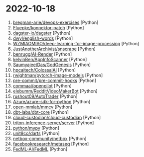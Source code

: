# 2022-10-18

1. [bregman-arie/devops-exercises](https://github.com/bregman-arie/devops-exercises "Linux, Jenkins, AWS, SRE, Prometheus, Docker, Python, Ansible, Git, Kubernetes, Terraform, OpenStack, SQL, NoSQL, Azure, GCP, DNS, Elastic, Network, Virtualization. DevOps Interview Questions") [Python]
2. [Fluepke/konnektor-patch](https://github.com/Fluepke/konnektor-patch "Saving 400 million euro of public health care money from reckless vendors") [Python]
3. [dagster-io/dagster](https://github.com/dagster-io/dagster "An orchestration platform for the development, production, and observation of data assets.") [Python]
4. [dwyl/english-words](https://github.com/dwyl/english-words "📝 A text file containing 479k English words for all your dictionary/word-based projects e.g: auto-completion / autosuggestion") [Python]
5. [WZMIAOMIAO/deep-learning-for-image-processing](https://github.com/WZMIAOMIAO/deep-learning-for-image-processing "deep learning for image processing including classification and object-detection etc.") [Python]
6. [JustAnotherArchivist/snscrape](https://github.com/JustAnotherArchivist/snscrape "A social networking service scraper in Python") [Python]
7. [benrugg/AI-Render](https://github.com/benrugg/AI-Render "Stable Diffusion in Blender") [Python]
8. [kelvinBen/AppInfoScanner](https://github.com/kelvinBen/AppInfoScanner "一款适用于以HW行动/红队/渗透测试团队为场景的移动端(Android、iOS、WEB、H5、静态网站)信息收集扫描工具，可以帮助渗透测试工程师、攻击队成员、红队成员快速收集到移动端或者静态WEB站点中关键的资产信息并提供基本的信息输出,如：Title、Domain、CDN、指纹信息、状态信息等。") [Python]
9. [SaumyajeetDas/GodGenesis](https://github.com/SaumyajeetDas/GodGenesis "A Python3 based C2 server to make life of red teamer a bit easier. The payload is capable to bypass all the known antiviruses and endpoints.") [Python]
10. [hpcaitech/ColossalAI](https://github.com/hpcaitech/ColossalAI "Colossal-AI: A Unified Deep Learning System for Big Model Era") [Python]
11. [rwightman/pytorch-image-models](https://github.com/rwightman/pytorch-image-models "PyTorch image models, scripts, pretrained weights -- ResNet, ResNeXT, EfficientNet, EfficientNetV2, NFNet, Vision Transformer, MixNet, MobileNet-V3/V2, RegNet, DPN, CSPNet, and more") [Python]
12. [pre-commit/pre-commit-hooks](https://github.com/pre-commit/pre-commit-hooks "Some out-of-the-box hooks for pre-commit") [Python]
13. [commaai/openpilot](https://github.com/commaai/openpilot "openpilot is an open source driver assistance system. openpilot performs the functions of Automated Lane Centering and Adaptive Cruise Control for over 200 supported car makes and models.") [Python]
14. [elebumm/RedditVideoMakerBot](https://github.com/elebumm/RedditVideoMakerBot "Create Reddit Videos with just✨ one command ✨") [Python]
15. [rushout09/AutoTrader](https://github.com/rushout09/AutoTrader "") [Python]
16. [Azure/azure-sdk-for-python](https://github.com/Azure/azure-sdk-for-python "This repository is for active development of the Azure SDK for Python. For consumers of the SDK we recommend visiting our public developer docs at https://docs.microsoft.com/python/azure/ or our versioned developer docs at https://azure.github.io/azure-sdk-for-python.") [Python]
17. [open-mmlab/mmcv](https://github.com/open-mmlab/mmcv "OpenMMLab Computer Vision Foundation") [Python]
18. [dbt-labs/dbt-core](https://github.com/dbt-labs/dbt-core "dbt enables data analysts and engineers to transform their data using the same practices that software engineers use to build applications.") [Python]
19. [cloud-custodian/cloud-custodian](https://github.com/cloud-custodian/cloud-custodian "Rules engine for cloud security, cost optimization, and governance, DSL in yaml for policies to query, filter, and take actions on resources") [Python]
20. [triton-inference-server/server](https://github.com/triton-inference-server/server "The Triton Inference Server provides an optimized cloud and edge inferencing solution.") [Python]
21. [python/mypy](https://github.com/python/mypy "Optional static typing for Python") [Python]
22. [unit8co/darts](https://github.com/unit8co/darts "A python library for easy manipulation and forecasting of time series.") [Python]
23. [netbox-community/netbox](https://github.com/netbox-community/netbox "The premiere source of truth powering network automation. Open source under Apache 2. Public demo: https://demo.netbox.dev") [Python]
24. [facebookresearch/metaseq](https://github.com/facebookresearch/metaseq "Repo for external large-scale work") [Python]
25. [FedML-AI/FedML](https://github.com/FedML-AI/FedML "FedML - The federated learning and analytics library enabling secure and collaborative machine learning on decentralized data anywhere at any scale. Supporting large-scale cross-silo federated learning, cross-device federated learning on smartphones/IoTs, and research simulation. MLOps and App Marketplace are also enabled (https://open.fedml.ai).") [Python]
